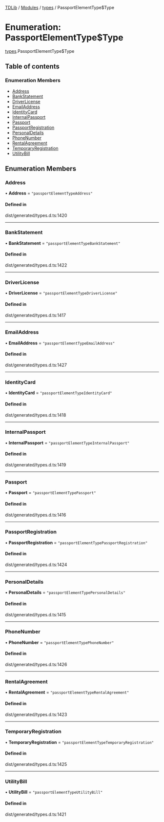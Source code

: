 [TDLib](../README.md) / [Modules](../modules.md) / [types](../modules/types.md) / PassportElementType$Type

# Enumeration: PassportElementType$Type

[types](../modules/types.md).PassportElementType$Type

## Table of contents

### Enumeration Members

- [Address](types.PassportElementType_Type.md#address)
- [BankStatement](types.PassportElementType_Type.md#bankstatement)
- [DriverLicense](types.PassportElementType_Type.md#driverlicense)
- [EmailAddress](types.PassportElementType_Type.md#emailaddress)
- [IdentityCard](types.PassportElementType_Type.md#identitycard)
- [InternalPassport](types.PassportElementType_Type.md#internalpassport)
- [Passport](types.PassportElementType_Type.md#passport)
- [PassportRegistration](types.PassportElementType_Type.md#passportregistration)
- [PersonalDetails](types.PassportElementType_Type.md#personaldetails)
- [PhoneNumber](types.PassportElementType_Type.md#phonenumber)
- [RentalAgreement](types.PassportElementType_Type.md#rentalagreement)
- [TemporaryRegistration](types.PassportElementType_Type.md#temporaryregistration)
- [UtilityBill](types.PassportElementType_Type.md#utilitybill)

## Enumeration Members

### Address

• **Address** = ``"passportElementTypeAddress"``

#### Defined in

dist/generated/types.d.ts:1420

___

### BankStatement

• **BankStatement** = ``"passportElementTypeBankStatement"``

#### Defined in

dist/generated/types.d.ts:1422

___

### DriverLicense

• **DriverLicense** = ``"passportElementTypeDriverLicense"``

#### Defined in

dist/generated/types.d.ts:1417

___

### EmailAddress

• **EmailAddress** = ``"passportElementTypeEmailAddress"``

#### Defined in

dist/generated/types.d.ts:1427

___

### IdentityCard

• **IdentityCard** = ``"passportElementTypeIdentityCard"``

#### Defined in

dist/generated/types.d.ts:1418

___

### InternalPassport

• **InternalPassport** = ``"passportElementTypeInternalPassport"``

#### Defined in

dist/generated/types.d.ts:1419

___

### Passport

• **Passport** = ``"passportElementTypePassport"``

#### Defined in

dist/generated/types.d.ts:1416

___

### PassportRegistration

• **PassportRegistration** = ``"passportElementTypePassportRegistration"``

#### Defined in

dist/generated/types.d.ts:1424

___

### PersonalDetails

• **PersonalDetails** = ``"passportElementTypePersonalDetails"``

#### Defined in

dist/generated/types.d.ts:1415

___

### PhoneNumber

• **PhoneNumber** = ``"passportElementTypePhoneNumber"``

#### Defined in

dist/generated/types.d.ts:1426

___

### RentalAgreement

• **RentalAgreement** = ``"passportElementTypeRentalAgreement"``

#### Defined in

dist/generated/types.d.ts:1423

___

### TemporaryRegistration

• **TemporaryRegistration** = ``"passportElementTypeTemporaryRegistration"``

#### Defined in

dist/generated/types.d.ts:1425

___

### UtilityBill

• **UtilityBill** = ``"passportElementTypeUtilityBill"``

#### Defined in

dist/generated/types.d.ts:1421
